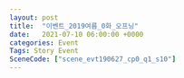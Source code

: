 ```yaml
---
layout: post
title:  "이벤트_2019여름_0화_오프닝"
date:   2021-07-10 06:00:00 +0000
categories: Event
Tags: Story Event
SceneCode: ["scene_evt190627_cp0_q1_s10"]
---
```

